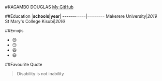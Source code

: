 #KAGAMBO DOUGLAS
[My GitHub](https://github.com/MUVALA1)

##Education
|**schools**|**year**|
------------|---------
Makerere University|*2019*
St Mary's College Kisubi|*2016*

##Emojis
* :blush:
* :smirk:
* :satisfied:
* :smiley:

##Favourite Quote
>Disability is not inability



